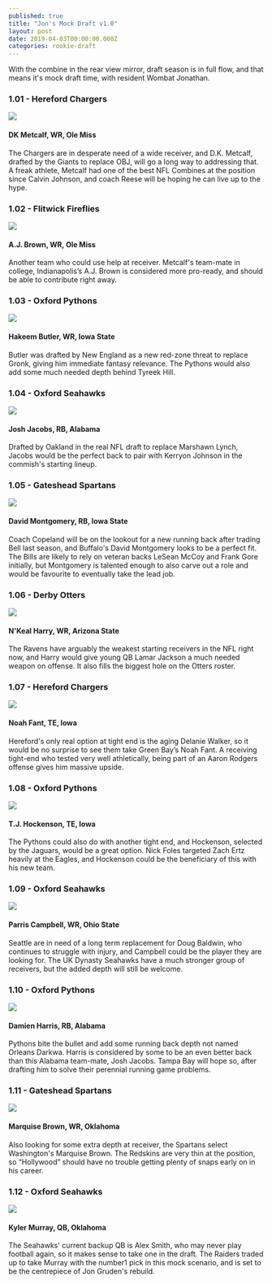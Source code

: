 ```yaml
---
published: true
title: "Jon's Mock Draft v1.0"
layout: post
date: 2019-04-03T00:00:00.000Z
categories: rookie-draft
---
```


With the combine in the rear view mirror, draft season is in full flow, and that means it's mock draft time, with resident Wombat Jonathan.

### 1.01 - Hereford Chargers

![](/images/mock-draft-2019/dk-metcalf.png)

#### DK Metcalf, WR, Ole Miss

The Chargers are in desperate need of a wide receiver, and D.K. Metcalf, drafted by the Giants to replace OBJ, will go a long way to addressing that. A freak athlete, Metcalf had one of the best NFL Combines at the position since Calvin Johnson, and coach Reese will be hoping he can live up to the hype.


### 1.02 - Flitwick Fireflies

![](/images/mock-draft-2019/aj-brown.png)

#### A.J. Brown, WR, Ole Miss

Another team who could use help at receiver. Metcalf's team-mate in college, Indianapolis’s A.J. Brown is considered more pro-ready, and should be able to contribute right away.

### 1.03 - Oxford Pythons

![](/images/mock-draft-2019/hakeem-butler.png)

#### Hakeem Butler, WR, Iowa State
 Butler was drafted by New England as a new red-zone threat to replace Gronk, giving him immediate fantasy relevance. The Pythons would also add some much needed depth behind Tyreek Hill.

### 1.04 - Oxford Seahawks

![](/images/mock-draft-2019/josh-jacobs.png)

#### Josh Jacobs, RB, Alabama

 Drafted by Oakland in the real NFL draft to replace Marshawn Lynch, Jacobs would be the perfect back to pair with Kerryon Johnson in the commish's starting lineup.

### 1.05 - Gateshead Spartans

![](/images/mock-draft-2019/david-montgomery.jpg)

#### David Montgomery, RB, Iowa State

 Coach Copeland will be on the lookout for a new running back after trading Bell last season, and Buffalo's David Montgomery looks to be a perfect fit. The Bills are likely to rely on veteran backs LeSean McCoy and Frank Gore initially, but Montgomery is talented enough to also carve out a role and would be favourite to eventually take the lead job.

### 1.06 - Derby Otters

![](/images/mock-draft-2019/nkeal-harry.png)

#### N'Keal Harry, WR, Arizona State
     
 The Ravens have arguably the weakest starting receivers in the NFL right now, and Harry would give young QB Lamar Jackson a much needed weapon on offense. It also fills the biggest hole on the Otters roster.

### 1.07 - Hereford Chargers

![](/images/mock-draft-2019/noah-fant.jpeg)

#### Noah Fant, TE, Iowa

 Hereford's only real option at tight end is the aging Delanie Walker, so it would be no surprise to see them take Green Bay’s Noah Fant. A receiving tight-end who tested very well athletically, being part of an Aaron Rodgers offense gives him massive upside.

### 1.08 - Oxford Pythons

![](/images/mock-draft-2019/tj-hockenson.png)

#### T.J. Hockenson, TE, Iowa

 The Pythons could also do with another tight end, and Hockenson, selected by the Jaguars, would be a great option. Nick Foles targeted Zach Ertz heavily at the Eagles, and Hockenson could be the beneficiary of this with his new team.

### 1.09 - Oxford Seahawks

![](/images/mock-draft-2019/parris-campbell.jpg)

#### Parris Campbell, WR, Ohio State

 Seattle are in need of a long term replacement for Doug Baldwin, who continues to struggle with injury, and Campbell could be the player they are looking for. The UK Dynasty Seahawks have a much stronger group of receivers, but the added depth will still be welcome.

### 1.10 - Oxford Pythons

![](/images/mock-draft-2019/damien-harris.jpg)

#### Damien Harris, RB, Alabama

Pythons bite the bullet and add some running back depth not named Orleans Darkwa. Harris is considered by some to be an even better back than this Alabama team-mate, Josh Jacobs. Tampa Bay will hope so, after drafting him to solve their perennial running game problems.
 
 ### 1.11 - Gateshead Spartans
 
![](/images/mock-draft-2019/marquise-brown.jpg)

#### Marquise Brown, WR, Oklahoma

Also looking for some extra depth at receiver, the Spartans select Washington's Marquise Brown. The Redskins are very thin at the position, so “Hollywood” should have no trouble getting plenty of snaps early on in his career.
 
 ### 1.12 - Oxford Seahawks

![](/images/mock-draft-2019/kyler-murray.png)

#### Kyler Murray, QB, Oklahoma

The Seahawks' current backup QB is Alex Smith, who may never play football again, so it makes sense to take one in the draft. The Raiders traded up to take Murray with the number1 pick in this mock scenario, and is set to be the centrepiece of Jon Gruden's rebuild.
